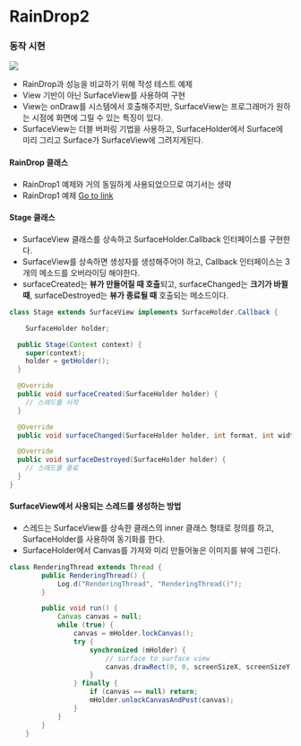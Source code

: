 # RainDrop2

### 동작 시현

![](/screenshot/raindrop2.gif)

* RainDrop과 성능을 비교하기 위해 작성 테스트 예제
* View 기반이 아닌 SurfaceView를 사용하여 구현
* View는 onDraw를 시스템에서 호출해주지만, SurfaceView는 프로그래머가 원하는 시점에 화면에 그릴 수 있는 특징이 있다.
* SurfaceView는 더블 버퍼링 기법을 사용하고, SurfaceHolder에서 Surface에 미리 그리고 Surface가 SurfaceView에 그려지게된다.

#### RainDrop 클래스
* RainDrop1 예제와 거의 동일하게 사용되었으므로 여기서는 생략
* RainDrop1 예제 [Go to link](https://github.com/speldipn/raindrop)

#### Stage 클래스

* SurfaceView 클래스를 상속하고 SurfaceHolder.Callback 인터페이스를 구현한다.
* SurfaceView를 상속하면 생성자를 생성해주어야 하고, Callback 인터페이스는 3개의 메소드를 오버라이딩 해야한다.
* surfaceCreated는 **뷰가 만들어질 때 호출**되고, surfaceChanged는 **크기가 바뀔 때**, surfaceDestroyed는 **뷰가 종료될 때** 호출되는 메소드이다.

````java
class Stage extends SurfaceView implements SurfaceHolder.Callback {

    SurfaceHolder holder;

  public Stage(Context context) {
    super(context);
    holder = getHolder();
  }

  @Override
  public void surfaceCreated(SurfaceHolder holder) {
    // 스레드를 시작
  }

  @Override
  public void surfaceChanged(SurfaceHolder holder, int format, int width, int height) {}

  @Override
  public void surfaceDestroyed(SurfaceHolder holder) {
    // 스레드를 종료
  }
}

````

#### SurfaceView에서 사용되는 스레드를 생성하는 방법

* 스레드는 SurfaceView를 상속한 클래스의 inner 클래스 형태로 정의를 하고, SurfaceHolder를 사용하여 동기화를 한다.
* SurfaceHolder에서 Canvas를 가져와 미리 만들어놓은 이미지를 뷰에 그린다.

````java
class RenderingThread extends Thread {
        public RenderingThread() {
            Log.d("RenderingThread", "RenderingThread()");
        }

        public void run() {
            Canvas canvas = null;
            while (true) {
                canvas = mHolder.lockCanvas();
                try {
                    synchronized (mHolder) {
                        // surface to surface view
                        canvas.drawRect(0, 0, screenSizeX, screenSizeY, backPaint);
                    }
                } finally {
                    if (canvas == null) return;
                    mHolder.unlockCanvasAndPost(canvas);
                }
            }
        }
    }
````